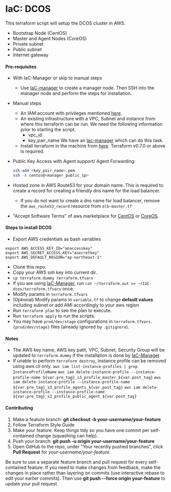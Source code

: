 # IaC: DCOS
This terraform script will setup the DCOS cluster in AWS.
 - Bootstrap Node (CentOS)
 - Master and Agent Nodes (CoreOS)
 - Private subnet
 - Public subnet
 - Internet gateway

#### Pre-requisites
- With IaC-Manager or skip to manual steps
  - Use [IaC-manager](https://github.com/microservices-today/IaC-manager) to create a manager node. Then SSH into the manager node and perform the steps for installation. 
- Manual steps
  - An IAM account with privileges mentioned [here](https://github.com/microservices-today/IaC-manager#iac-manager-node-jump-server).
  - An existing infrastructure with a VPC, Subnet and instance from where this terraform can be run.
    We need the following information prior to starting the script.
    - vpc_id
    - key_pair_name 
    We have an [Iac-manager][iac-manager] which can do this task.
  - Install terraform in the machine from [here][terraform-install]. Terraform v0.7.0 or above is required.
- Public Key Access with Agent support/ Agent Forwarding:

  ```bash
  ssh-add <key_pair_name>.pem
  ssh -A centos@<manager_public_ip>
  ```
- Hosted zone in AWS Route53 for your domain name. This is required to create a record for creating a friendly dns name for the load balancer.
  - If you do not want to create a dns name for load balancer, remove the `aws_route53_record` resource from `elb-master.tf`
- "Accept Software Terms" of aws marketplace for [CentOS](https://aws.amazon.com/marketplace/search/results?searchTerms=centos&page=1&ref_=nav_search_box) or [CoreOS](https://aws.amazon.com/marketplace/search/results?searchTerms=coreos&page=1&ref_=nav_search_box).


#### Steps to install DCOS
- Export AWS credentials as bash variables
```
export AWS_ACCESS_KEY_ID="anaccesskey" 
export AWS_SECRET_ACCESS_KEY="asecretkey"
export AWS_DEFAULT_REGION="ap-northeast-1"
```
- Clone this repo.
- Copy your AWS ssh key into current dir.
- `cp terraform.dummy terraform.tfvars`
- If you are using [IaC-Manager][iac-manager], run ```cat ~/terraform.out >> ~/IaC-dcos/terraform.tfvars``` once.
- Modify params in `terraform.tfvars`
- (Optional) Modify params in `variable.tf` to change **default values** including subnet or add AMI accordingly to your aws region
- Run `terraform plan` to see the plan to execute.
- Run `terraform apply` to run the scripts.
- You may have `prod/dev/stage` configurations in
`terraform.tfvars.{prod/dev/stage}` files (already ignored by `.gitignore`).

#### Notes
- The AWS key name, AWS key path, VPC, Subnet, Security Group will be updated to `terraform.dummy` if the installation is done by [IaC-Manager][iac-manager].
- If unable to perform `terraform destroy`, instance profile can be removed using aws cli only.
  `aws iam list-instance-profiles | grep InstanceProfileName`
  `aws iam delete-instance-profile --instance-profile-name ${var.pre_tag}_s3_profile_master_${var.post_tag}`
  `aws iam delete-instance-profile --instance-profile-name ${var.pre_tag}_s3_profile_agents_${var.post_tag}`
  `aws iam delete-instance-profile --instance-profile-name ${var.pre_tag}_s3_profile_public_agent_${var.post_tag}`

[iac-manager]: <https://github.com/microservices-today/IaC-manager>
[terraform-install]: <https://www.terraform.io/intro/getting-started/install.html>

#### Contributing
1. Make a feature branch: __git checkout -b your-username/your-feature__
2. Follow Terraform Style Guide
3. Make your feature. Keep things tidy so you have one commit per self-contained change (squashing can help).
4. Push your branch: __git push -u origin your-username/your-feature__
5. Open GitHub to the repo,
   under "Your recently pushed branches", click __Pull Request__ for
   _your-username/your-feature_.

Be sure to use a separate feature branch and pull request for every
self-contained feature.  If you need to make changes from feedback, make
the changes in place rather than layering on commits (use interactive
rebase to edit your earlier commits).  Then use __git push --force
origin your-feature__ to update your pull request.
